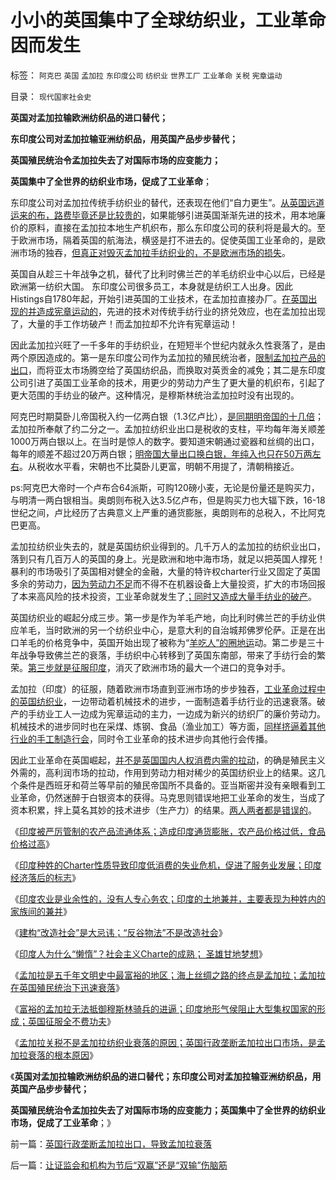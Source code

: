 # 小小的英国集中了全球纺织业，工业革命因而发生

标签： `阿克巴` `英国` `孟加拉` `东印度公司` `纺织业` `世界工厂` `工业革命` `关税` `宪章运动` 

目录： `现代国家社会史`

**英国对孟加拉输欧洲纺织品的进口替代；**

**东印度公司对孟加拉输亚洲纺织品，用英国产品步步替代；**

**英国殖民统治令孟加拉失去了对国际市场的应变能力；**

**英国集中了全世界的纺织业市场，促成了工业革命**；

东印度公司对孟加拉传统手纺织业的替代，还表现在他们“自力更生”。[从英国远道运来的布，路费毕竟还是比较贵的](../../../2011/9/20/忽视远洋成本是历史学界普遍错误.md)，如果能够引进英国渐渐先进的技术，用本地廉价的原料，直接在孟加拉本地生产机织布，那么东印度公司的获利将是最大的。至于欧洲市场，隔着英国的航海法，横竖是打不进去的。促使英国工业革命的，是欧洲市场的独吞，[但真正对毁灭孟加拉手纺织业的，不是欧洲市场的损失](../../../2011/9/19/德国，日本和孟加拉的关税保护.md)。

英国自从趁三十年战争之机，替代了比利时佛兰芒的羊毛纺织业中心以后，已经是欧洲第一纺织大国。
东印度公司很多员工，本身就是纺织工人出身。因此Histings自1780年起，开始引进英国的工业技术，在孟加拉直接办厂。[在英国出现的并造成宪章运动的](../../../2011/12/11/宪章运动是愚昧的义和团，英国早期工会的成长.md)，先进的技术对传统手纺行业的挤兑效应，也在孟加拉出现了，大量的手工作坊破产！而孟加拉却不允许有宪章运动！

因此孟加拉兴旺了一千多年的手纺织业，在短短半个世纪内就永久性衰落了，是由两个原因造成的。第一是东印度公司作为孟加拉的殖民统治者，[限制孟加拉产品的出口](../../../2010/11/2/“垄断是否合理”与“是否应干预垄断”.md)，而将亚太市场腾空给了英国纺织品，而换取对英贡金的减免；其二是东印度公司引进了英国工业革命的技术，用更少的劳动力产生了更大量的机织布，引起了更大范围的手纺业的破产。这种情况，是穆斯林统治孟加拉时没有出现的。

阿克巴时期莫卧儿帝国税入约一亿两白银（1.3亿卢比），[是同期明帝国的十几倍](../../../2010/8/27/明朝对华汉社会摧残远甚蒙古入侵.md)；孟加拉所奉献了约二分之一。孟加拉纺织业出口是税收的支柱，平均每年海关顺差1000万两白银以上。在当时是惊人的数字。要知道宋朝通过瓷器和丝绸的出口，每年的顺差不超过20万两白银；[明帝国大量出口换白银，年纯入也只在50万两左右](../../../2008/11/3/亡于内需不振！今天仍是明朝吗？.md)。从税收水平看，宋朝也不比莫卧儿更富，明朝不用提了，清朝稍接近。

ps:阿克巴大帝时一个卢布合64派斯，可购120磅小麦，无论是份量还是购买力，与明清一两白银相当。奥朗则布税入达3.5亿卢布，但是购买力也大辐下跌，16-18世纪之间，卢比经历了古典意义上严重的通货膨胀，奥朗则布的总税入，不比阿克巴更高。

孟加拉纺织业失去的，就是英国纺织业得到的。几千万人的孟加拉的纺织业出口，落到只有几百万人的英国的身上。光是欧洲和地中海市场，就足以把英国人撑死！暴利的市场吸引了英国相对健全的金融，大量的特许权charter行业又固定了英国多余的劳动力，[因为劳动力不足](../../../2011/3/7/资本主义前的行会户籍制度和农民工.md)而不得不在机器设备上大量投资，扩大的市场回报了本来高风险的技术投资，工业革命就发生了[；同时又造成大量手纺业的破产](../../../2011/12/13/工会活动集中在夕阳行业,“向弱者倾斜”将导致社会停滞.md)。

英国纺织业的崛起分成三步。第一步是作为羊毛产地，向比利时佛兰芒的手纺业供应羊毛，当时欧洲的另一个纺织业中心，是意大利的自治城邦佛罗伦萨。正是在出口羊毛的价格竞争中，英国开始出现了被称为“[羊吃人”的圈地运](../../../2011/3/10/圈地运动和耕地红线.md)动。第二步是三十年战争导致佛兰芒的衰落，手纺织中心转移到了英国东南部，带来了手纺行会的繁荣。[第三步就是征服印度](../../../2008/12/18/英国征服印度是法治商业经济行为的成功.md)，消灭了欧洲市场的最大一个进口的竞争对手。

孟加拉（印度）的征服，随着欧洲市场直到亚洲市场的步步独吞，[工业革命过程中的英国纺织业](../../../2011/12/12/英国工业革命时的社会结构和农民处境.md)，一边带动着机械技术的进步，一面制造着手纺行业的迅速衰落。破产的手纺业工人一边成为宪章运动的主力，一边成为新兴的纺织厂的廉价劳动力。机械技术的进步同时也在采煤、炼钢、食品（渔业加工）等方面，[同样挤逼着其他行业的手工制造行会](../../../2011/12/15/大部分英国老百姓，没有享受到工业革命前的进步；.md)，同时令工业革命的技术进步向其他行会传播。

因此工业革命在英国崛起，[并不是英国国内人权消费内需的拉动](../../../2011/12/23/工业革命前英国的内需市场比清朝落后.md)，的确是殖民主义外需的，高利润市场的拉动，作用到劳动力相对稀少的英国纺织业上的结果。这几个条件是西班牙和荷兰等早前的殖民帝国所不具备的。亚当斯密并没有亲眼看到工业革命，仍然迷醉于白银资本的获得。马克思则错误地把工业革命的发生，当成了资本积累，拌上莫名其妙的技术进步（生产力）的结果。[两人两者都是错误的](../../../2010/10/30/工业革命是通货紧缩和市场扩大而不是资本积累.md)。

《[印度被严厉管制的农产品流通体系；造成印度通货膨胀，农产品价格过低，食品价格过高](../../../2012/1/19/印度农民的菜篮子悲剧形成机理.md)》

《[印度种姓的Charter性质导致印度低消费的失业危机，促进了服务业发展；印度经济落后的标志](../../../2012/1/19/印度种姓的“合理性”和“超前发展”的服务业.md)》

《[印度农业是业余性的，没有人专心务农；印度的土地兼并，主要表现为种姓内的家族间的兼并](../../../2012/1/19/印度凯恩斯主义下的土地兼并，业余性质的农业.md)》

《[建构“改造社会”是大忌讳；“反谷物法”不是改造社会](../../../2012/1/19/建构社会是大忌讳；“反谷物法”不是革命.md)》

《[印度人为什么“懒惰”？社会主义Charte的成熟； 圣雄甘地梦想](../../../2012/1/20/印度人的“懒惰”，Charter的种姓，圣雄甘地的梦想.md)》

《[孟加拉是五千年文明史中最富裕的地区；海上丝绸之路的终点是孟加拉；孟加拉在英国殖民统治下迅速衰落](../../../2012/1/15/孟加拉是世界富裕总冠军，海上丝绸之路的终点.md)》

《[富裕的孟加拉无法抵御穆斯林骑兵的进逼；印度地形气侯阻止大型集权国家的形成；英国征服全不费功夫](../../../2012/1/20/印度地形气侯阻止大型国家形成，穆斯林骑兵和英国的入侵.md)》

《[孟加拉关税不是孟加拉纺织业衰落的原因；英国行政垄断孟加拉出口市场，是孟加拉衰落的根本原因](../../../2012/1/20/英国行政垄断孟加拉出口，导致孟加拉衰落.md)》

《**英国对孟加拉输欧洲纺织品的进口替代；东印度公司对孟加拉输亚洲纺织品，用英国产品步步替代；**

**英国殖民统治令孟加拉失去了对国际市场的应变能力；英国集中了全世界的纺织业市场，促成了工业革命**；》



前一篇：[英国行政垄断孟加拉出口，导致孟加拉衰落](../../../2012/1/20/英国行政垄断孟加拉出口，导致孟加拉衰落.md)

后一篇：[让证监会和机构为节后“双赢”还是“双输”伤脑筋](../../../2012/1/20/让证监会和机构为节后“双赢”还是“双输”伤脑筋.md)